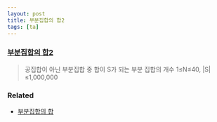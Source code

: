 ```yaml
---
layout: post
title: 부분집합의 합2
tags: [ta]
---
```

### [부분집합의 합2](https://www.acmicpc.net/problem/1208)

> 공집합이 아닌 부분집합 중 합이 S가 되는 부분 집합의 개수
> 1≤N≤40, |S|≤1,000,000

### Related
* [부분집합의 합](/2016-10-20/SumSubset/)
